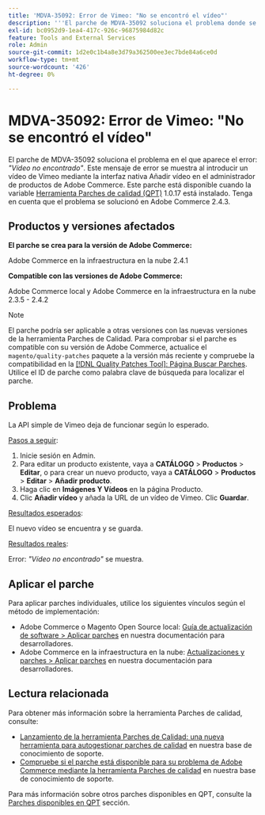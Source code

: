 ```yaml
---
title: 'MDVA-35092: Error de Vimeo: "No se encontró el vídeo"'
description: '''El parche de MDVA-35092 soluciona el problema donde se ve el error: *"No se encontró el vídeo"*. Este mensaje de error se muestra al introducir un vídeo de Vimeo mediante la interfaz nativa Añadir vídeo en el administrador de productos de Adobe Commerce. Este parche está disponible cuando está instalada la [Quality Patches Tool (QPT)](/help/announcements/adobe-commerce-announcements/magento-quality-patches-released-new-tool-to-self-serve-quality-patches.md) 1.0.17. Tenga en cuenta que el problema se solucionó en Adobe Commerce 2.4.3."'
exl-id: bc0952d9-1ea4-417c-926c-96875984d82c
feature: Tools and External Services
role: Admin
source-git-commit: 1d2e0c1b4a8e3d79a362500ee3ec7bde84a6ce0d
workflow-type: tm+mt
source-wordcount: '426'
ht-degree: 0%

---
```


# MDVA-35092: Error de Vimeo: &quot;No se encontró el vídeo&quot;

El parche de MDVA-35092 soluciona el problema en el que aparece el error: *&quot;Vídeo no encontrado&quot;*. Este mensaje de error se muestra al introducir un vídeo de Vimeo mediante la interfaz nativa Añadir vídeo en el administrador de productos de Adobe Commerce. Este parche está disponible cuando la variable [Herramienta Parches de calidad (QPT)](/help/announcements/adobe-commerce-announcements/magento-quality-patches-released-new-tool-to-self-serve-quality-patches.md) 1.0.17 está instalado. Tenga en cuenta que el problema se solucionó en Adobe Commerce 2.4.3.

## Productos y versiones afectados

**El parche se crea para la versión de Adobe Commerce:**

Adobe Commerce en la infraestructura en la nube 2.4.1

**Compatible con las versiones de Adobe Commerce:**

Adobe Commerce local y Adobe Commerce en la infraestructura en la nube 2.3.5 - 2.4.2

>[!NOTE]
>
>El parche podría ser aplicable a otras versiones con las nuevas versiones de la herramienta Parches de Calidad. Para comprobar si el parche es compatible con su versión de Adobe Commerce, actualice el `magento/quality-patches` paquete a la versión más reciente y compruebe la compatibilidad en la [[!DNL Quality Patches Tool]: Página Buscar Parches](https://devdocs.magento.com/quality-patches/tool.html#patch-grid). Utilice el ID de parche como palabra clave de búsqueda para localizar el parche.

## Problema

La API simple de Vimeo deja de funcionar según lo esperado.

<u>Pasos a seguir</u>:

1. Inicie sesión en Admin.
1. Para editar un producto existente, vaya a **CATÁLOGO** > **Productos** > **Editar**, o para crear un nuevo producto, vaya a **CATÁLOGO** > **Productos** > **Editar** > **Añadir producto**.
1. Haga clic en **Imágenes Y Vídeos** en la página Producto.
1. Clic **Añadir vídeo** y añada la URL de un vídeo de Vimeo. Clic **Guardar**.

<u>Resultados esperados</u>:

El nuevo vídeo se encuentra y se guarda.

<u>Resultados reales</u>:

Error: *&quot;Vídeo no encontrado&quot;* se muestra.

## Aplicar el parche

Para aplicar parches individuales, utilice los siguientes vínculos según el método de implementación:

* Adobe Commerce o Magento Open Source local: [Guía de actualización de software > Aplicar parches](https://devdocs.magento.com/guides/v2.4/comp-mgr/patching/mqp.html) en nuestra documentación para desarrolladores.
* Adobe Commerce en la infraestructura en la nube: [Actualizaciones y parches > Aplicar parches](https://devdocs.magento.com/cloud/project/project-patch.html) en nuestra documentación para desarrolladores.

## Lectura relacionada

Para obtener más información sobre la herramienta Parches de calidad, consulte:

* [Lanzamiento de la herramienta Parches de Calidad: una nueva herramienta para autogestionar parches de calidad](/help/announcements/adobe-commerce-announcements/magento-quality-patches-released-new-tool-to-self-serve-quality-patches.md) en nuestra base de conocimiento de soporte.
* [Compruebe si el parche está disponible para su problema de Adobe Commerce mediante la herramienta Parches de calidad](/help/support-tools/patches-available-in-qpt-tool/check-patch-for-magento-issue-with-magento-quality-patches.md) en nuestra base de conocimiento de soporte.

Para más información sobre otros parches disponibles en QPT, consulte la [Parches disponibles en QPT](https://support.magento.com/hc/en-us/sections/360010506631-Patches-available-in-QPT-tool-) sección.
